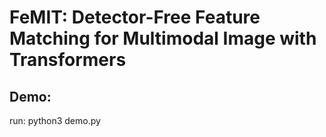 # FeMIT: Detector-Free Feature Matching for Multimodal Image with Transformers

## Demo:
 run: python3 demo.py
